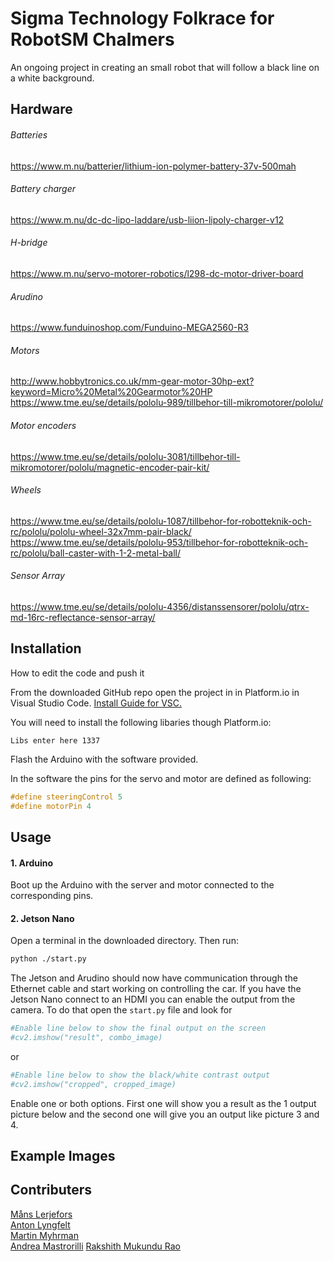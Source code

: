 # Sigma Technology Folkrace for RobotSM Chalmers

<!---![Front Image](images/front_image.jpg)--->
An ongoing project in creating an small robot that will follow a black line on a white background.
  
## Hardware

###### Batteries
https://www.m.nu/batterier/lithium-ion-polymer-battery-37v-500mah
###### Battery charger
https://www.m.nu/dc-dc-lipo-laddare/usb-liion-lipoly-charger-v12
###### H-bridge
https://www.m.nu/servo-motorer-robotics/l298-dc-motor-driver-board
###### Arudino
https://www.funduinoshop.com/Funduino-MEGA2560-R3
###### Motors
http://www.hobbytronics.co.uk/mm-gear-motor-30hp-ext?keyword=Micro%20Metal%20Gearmotor%20HP  
https://www.tme.eu/se/details/pololu-989/tillbehor-till-mikromotorer/pololu/
###### Motor encoders
https://www.tme.eu/se/details/pololu-3081/tillbehor-till-mikromotorer/pololu/magnetic-encoder-pair-kit/
###### Wheels
https://www.tme.eu/se/details/pololu-1087/tillbehor-for-robotteknik-och-rc/pololu/pololu-wheel-32x7mm-pair-black/  
https://www.tme.eu/se/details/pololu-953/tillbehor-for-robotteknik-och-rc/pololu/ball-caster-with-1-2-metal-ball/
###### Sensor Array
https://www.tme.eu/se/details/pololu-4356/distanssensorer/pololu/qtrx-md-16rc-reflectance-sensor-array/







## Installation
How to edit the code and push it

From the downloaded GitHub repo open the project in in Platform.io in Visual Studio Code. [Install Guide for VSC.](https://docs.platformio.org/en/latest/ide/vscode.html)


You will need to install the following libaries though Platform.io:
```
Libs enter here 1337
```
Flash the Arduino with the software provided.

In the software the pins for the servo and motor are defined as following:

```c
#define steeringControl 5
#define motorPin 4
```

## Usage
#### 1. Arduino
Boot up the Arduino with the server and motor connected to the corresponding pins.
#### 2. Jetson Nano
Open a terminal in the downloaded directory.
Then run:
```bash
python ./start.py
```
The Jetson and Arudino should now have communication through the Ethernet cable and start working on controlling the car. If you have the Jetson Nano connect to an HDMI you can enable the output from the camera. To do that open the ```start.py``` file and look for
```python
#Enable line below to show the final output on the screen
#cv2.imshow("result", combo_image)    
```
or
```python
#Enable line below to show the black/white contrast output
#cv2.imshow("cropped", cropped_image)
```
Enable one or both options. First one will show you a result as the 1 output picture below and the second one will give you an output like picture 3 and 4.


## Example Images



## Contributers
[Måns Lerjefors](https://skies.sigmatechnology.se/main.asp?rID=1&alt=2&username=lms)  
[Anton Lyngfelt](https://skies.sigmatechnology.se/main.asp?rID=1&alt=2&username=alt)  
[Martin Myhrman](https://skies.sigmatechnology.se/main.asp?rID=1&alt=2&username=miy)  
[Andrea Mastrorilli](https://skies.sigmatechnology.se/main.asp?rID=1&alt=2&username=dre)
[Rakshith Mukundu Rao](https://skies.sigmatechnology.se/main.asp?rID=1&alt=2&username=rmo)      
